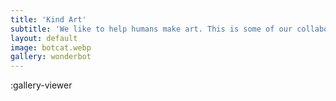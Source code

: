 ```yaml
---
title: 'Kind Art'
subtitle: 'We like to help humans make art. This is some of our collaborations'
layout: default
image: botcat.webp
gallery: wonderbot
---
```


:gallery-viewer